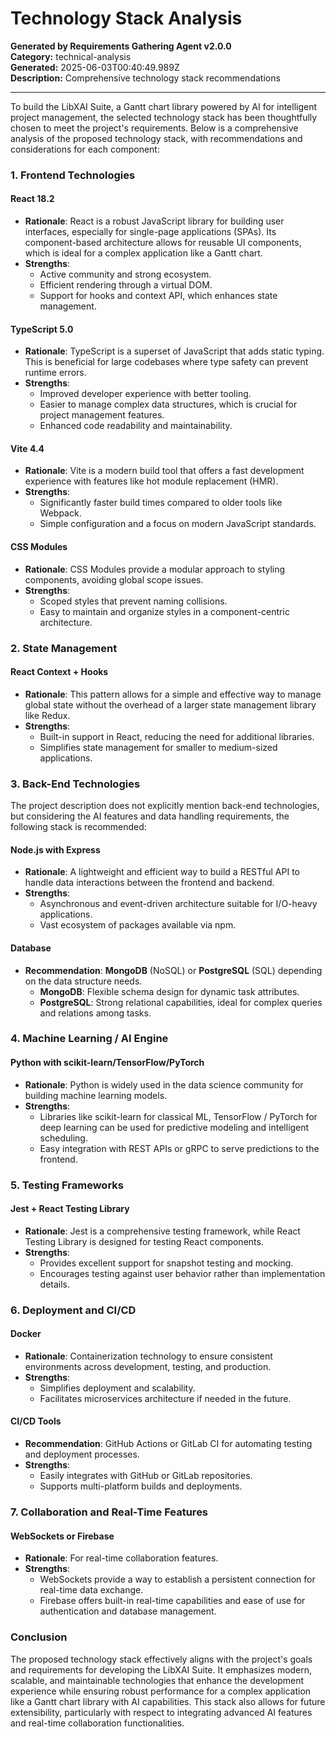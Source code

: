 # Technology Stack Analysis

**Generated by Requirements Gathering Agent v2.0.0**  
**Category:** technical-analysis  
**Generated:** 2025-06-03T00:40:49.989Z  
**Description:** Comprehensive technology stack recommendations

---

To build the LibXAI Suite, a Gantt chart library powered by AI for intelligent project management, the selected technology stack has been thoughtfully chosen to meet the project's requirements. Below is a comprehensive analysis of the proposed technology stack, with recommendations and considerations for each component:

### 1. **Frontend Technologies**

#### **React 18.2**
- **Rationale**: React is a robust JavaScript library for building user interfaces, especially for single-page applications (SPAs). Its component-based architecture allows for reusable UI components, which is ideal for a complex application like a Gantt chart.
- **Strengths**: 
  - Active community and strong ecosystem.
  - Efficient rendering through a virtual DOM.
  - Support for hooks and context API, which enhances state management.
  
#### **TypeScript 5.0**
- **Rationale**: TypeScript is a superset of JavaScript that adds static typing. This is beneficial for large codebases where type safety can prevent runtime errors.
- **Strengths**: 
  - Improved developer experience with better tooling.
  - Easier to manage complex data structures, which is crucial for project management features.
  - Enhanced code readability and maintainability.

#### **Vite 4.4**
- **Rationale**: Vite is a modern build tool that offers a fast development experience with features like hot module replacement (HMR).
- **Strengths**: 
  - Significantly faster build times compared to older tools like Webpack.
  - Simple configuration and a focus on modern JavaScript standards.

#### **CSS Modules**
- **Rationale**: CSS Modules provide a modular approach to styling components, avoiding global scope issues.
- **Strengths**: 
  - Scoped styles that prevent naming collisions.
  - Easy to maintain and organize styles in a component-centric architecture.

### 2. **State Management**

#### **React Context + Hooks**
- **Rationale**: This pattern allows for a simple and effective way to manage global state without the overhead of a larger state management library like Redux.
- **Strengths**: 
  - Built-in support in React, reducing the need for additional libraries.
  - Simplifies state management for smaller to medium-sized applications.
  
### 3. **Back-End Technologies**

The project description does not explicitly mention back-end technologies, but considering the AI features and data handling requirements, the following stack is recommended:

#### **Node.js with Express**
- **Rationale**: A lightweight and efficient way to build a RESTful API to handle data interactions between the frontend and backend.
- **Strengths**:
  - Asynchronous and event-driven architecture suitable for I/O-heavy applications.
  - Vast ecosystem of packages available via npm.

#### **Database**
- **Recommendation**: **MongoDB** (NoSQL) or **PostgreSQL** (SQL) depending on the data structure needs.
  - **MongoDB**: Flexible schema design for dynamic task attributes.
  - **PostgreSQL**: Strong relational capabilities, ideal for complex queries and relations among tasks.

### 4. **Machine Learning / AI Engine**

#### **Python with scikit-learn/TensorFlow/PyTorch**
- **Rationale**: Python is widely used in the data science community for building machine learning models.
- **Strengths**:
  - Libraries like scikit-learn for classical ML, TensorFlow / PyTorch for deep learning can be used for predictive modeling and intelligent scheduling.
  - Easy integration with REST APIs or gRPC to serve predictions to the frontend.

### 5. **Testing Frameworks**

#### **Jest + React Testing Library**
- **Rationale**: Jest is a comprehensive testing framework, while React Testing Library is designed for testing React components.
- **Strengths**:
  - Provides excellent support for snapshot testing and mocking.
  - Encourages testing against user behavior rather than implementation details.

### 6. **Deployment and CI/CD**

#### **Docker**
- **Rationale**: Containerization technology to ensure consistent environments across development, testing, and production.
- **Strengths**:
  - Simplifies deployment and scalability.
  - Facilitates microservices architecture if needed in the future.

#### **CI/CD Tools**
- **Recommendation**: GitHub Actions or GitLab CI for automating testing and deployment processes.
- **Strengths**:
  - Easily integrates with GitHub or GitLab repositories.
  - Supports multi-platform builds and deployments.

### 7. **Collaboration and Real-Time Features**

#### **WebSockets or Firebase**
- **Rationale**: For real-time collaboration features.
- **Strengths**:
  - WebSockets provide a way to establish a persistent connection for real-time data exchange.
  - Firebase offers built-in real-time capabilities and ease of use for authentication and database management.

### Conclusion

The proposed technology stack effectively aligns with the project's goals and requirements for developing the LibXAI Suite. It emphasizes modern, scalable, and maintainable technologies that enhance the development experience while ensuring robust performance for a complex application like a Gantt chart library with AI capabilities. This stack also allows for future extensibility, particularly with respect to integrating advanced AI features and real-time collaboration functionalities.